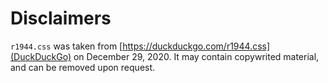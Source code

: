 # Disclaimers

`r1944.css` was taken from [https://duckduckgo.com/r1944.css](DuckDuckGo) on December 29, 2020. It may contain copywrited material,
and can be removed upon request.
